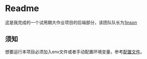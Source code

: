 # Readme
这是我完成的一个试用期大作业项目的后端部分，该团队队长为[1inson](https://github.com/1inson)

## 须知
想要运行本项目必须加入env文件或者手动配置环境变量，参考[配置文件](https://github.com/EliadOArias/Trial-Assignment-Backend/blob/master/src/main/resources/application.yml)。
